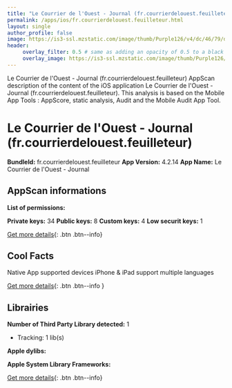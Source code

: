 ```yaml
---
title: "Le Courrier de l'Ouest - Journal (fr.courrierdelouest.feuilleteur)"
permalink: /apps/ios/fr.courrierdelouest.feuilleteur.html
layout: single
author_profile: false
image: https://is3-ssl.mzstatic.com/image/thumb/Purple126/v4/dc/46/79/dc46791d-c33f-9ddc-4ac7-75c908aaba41/AppIcon-1x_U007emarketing-0-6-0-0-85-220.png/512x512bb.jpg
header: 
     overlay_filter: 0.5 # same as adding an opacity of 0.5 to a black background
     overlay_image: https://is3-ssl.mzstatic.com/image/thumb/Purple126/v4/dc/46/79/dc46791d-c33f-9ddc-4ac7-75c908aaba41/AppIcon-1x_U007emarketing-0-6-0-0-85-220.png/512x512bb.jpg
---
```

Le Courrier de l'Ouest - Journal (fr.courrierdelouest.feuilleteur) AppScan description of the content of the iOS application Le Courrier de l'Ouest - Journal (fr.courrierdelouest.feuilleteur). This analysis is based on the Mobile App Tools : AppScore, static analysis, Audit and the Mobile Audit App Tool.

# Le Courrier de l'Ouest - Journal (fr.courrierdelouest.feuilleteur)

**BundleId:** fr.courrierdelouest.feuilleteur
**App Version:** 4.2.14
**App Name:** Le Courrier de l'Ouest - Journal


## AppScan informations 

**List of permissions:** 
  
  
**Private keys:** 34
**Public keys:** 8
**Custom keys:** 4
**Low securit keys:** 1
  
[Get more details](/pricing.html){: .btn .btn--info}

## Cool Facts

Native App
supported devices iPhone & iPad
support multiple languages
  
[Get more details](/pricing.html){: .btn .btn--info }

## Librairies 
**Number of Third Party Library detected:** 1
- Tracking: 1 lib(s)


**Apple dylibs:**


**Apple System Library Frameworks:**


  
[Get more details](/pricing.html){: .btn .btn--info}

